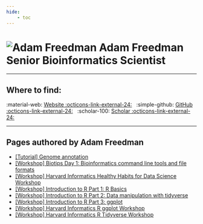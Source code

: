 ```yaml
---
hide:
    - toc
---
```


<h1 class="profile-header">
  <img src="/img/people/adamfreedman.jpg" alt="Adam Freedman">
  <span class="profile-name">
    Adam Freedman<br>
    <span class="profile-title">Senior Bioinformatics Scientist</span>
  </span>
</h1>




---

## Where to find:

:material-web: [Website :octicons-link-external-24:](https://ahfgenomics.com/) &nbsp; :simple-github: [GitHub :octicons-link-external-24:](https://github.com/adamfreedman) &nbsp; :scholar-100: [Scholar :octicons-link-external-24:](https://scholar.google.com/citations?hl=en&user=6Bt9l1wAAAAJ&view_op=list_works&sortby=pubdate)

---

## Pages authored by Adam Freedman

 - [[Tutorial] Genome annotation](../resources/Tutorials/how-to-annotate-a-genome.md)
 - [[Workshop] Biotips Day 1: Bioinformatics command line tools and file formats](../workshops/biotips/Biotips-workshop-Day1.md)
 - [[Workshop] Harvard Informatics Healthy Habits for Data Science Workshop](../workshops/healthy-habits/healthy_habits_day4.md)
 - [[Workshop] Introduction to R Part 1: R Basics](../workshops/intro-r/R-workshop-Part1.md)
 - [[Workshop] Introduction to R Part 2: Data manipulation with tidyverse](../workshops/intro-r/R-workshop-Part2.md)
 - [[Workshop] Introduction to R Part 3: ggplot](../workshops/intro-r/R-workshop-Part3.md)
 - [[Workshop] Harvard Informatics R ggplot Workshop](../workshops/short-trainings/r-ggplot/R_ggplot_revised.md)
 - [[Workshop] Harvard Informatics R Tidyverse Workshop](../workshops/short-trainings/r-tidyverse/R_tidyverse_revised.md)